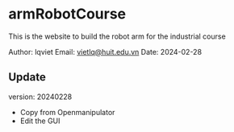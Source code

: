 # armRobotCourse
This is the website to build the robot arm for the industrial course

Author: lqviet
Email: vietlq@huit.edu.vn
Date: 2024-02-28

## Update
version: 20240228
- Copy from Openmanipulator
- Edit the GUI